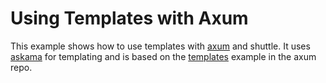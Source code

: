 # Using Templates with Axum

This example shows how to use templates with [axum](https://github.com/tokio-rs/axum) and shuttle. It uses [askama](https://github.com/djc/askama) for templating and is based on the [templates](https://github.com/tokio-rs/axum/tree/main/examples/templates) example in the axum repo.